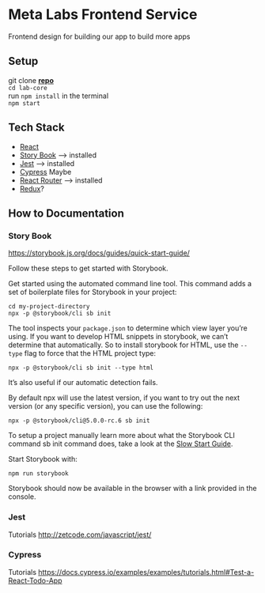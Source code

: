 # Meta Labs Frontend Service
Frontend design for building our app to build more apps

## Setup
git clone **[repo](https://github.com/yyc-lab/meta-labs-frontend-service)**  
``cd lab-core``  
run ``npm install`` in the terminal  
``npm start``  

## Tech Stack
- [React](https://reactjs.org/)
- [Story Book](https://storybook.js.org/) --> installed
- [Jest](https://jestjs.io/) --> installed
- [Cypress](https://www.cypress.io/) Maybe
- [React Router](https://www.npmjs.com/package/react-router-dom) --> installed
- [Redux]()?

## How to Documentation

### Story Book
<https://storybook.js.org/docs/guides/quick-start-guide/>

Follow these steps to get started with Storybook.

Get started using the automated command line tool. This command adds a set of boilerplate files for Storybook in your project:

``cd my-project-directory``  
``npx -p @storybook/cli sb init``

The tool inspects your ``package.json`` to determine which view layer you’re using. If you want to develop HTML snippets in storybook, we can’t determine that automatically. So to install storybook for HTML, use the ``--type`` flag to force that the HTML project type:

``npx -p @storybook/cli sb init --type html``

It’s also useful if our automatic detection fails.

By default npx will use the latest version, if you want to try out the next version (or any specific version), you can use the following:

``npx -p @storybook/cli@5.0.0-rc.6 sb init``

To setup a project manually learn more about what the Storybook CLI command sb init command does, take a look at the [Slow Start Guide](https://storybook.js.org/docs/guides/slow-start-guide/).

Start Storybook with:

``npm run storybook``

Storybook should now be available in the browser with a link provided in the console.

### Jest
Tutorials <http://zetcode.com/javascript/jest/>

### Cypress
Tutorials <https://docs.cypress.io/examples/examples/tutorials.html#Test-a-React-Todo-App>
